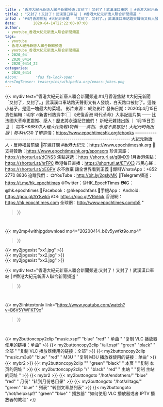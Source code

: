 ```yaml
---
title : "香港大紀元新唐人聯合新聞頻道:又封了！又封了！武漢漢口車站 | #香港大紀元新唐人聯合新聞頻道 "
title2 : "又封了！又封了！武漢漢口車站 | #香港大紀元新唐人聯合新聞頻道 "
info2 : "#4月香港焦點 #大紀元新聞  「又封了，又封了。」武漢漢口車站路天聲街又有人發燒，白天路口被封了。這條小巷子，是這一塊最大的菜場。  影片來源： 網路影片  發佈日期：2020年4月15日 責任編輯：明宇  🔥新書刊熱賣中👇🏻 《光復香港 時代革命》大事記圖片集 —— 比法國大革命更震憾、感人！歷史將永遠記住他們！ 新紀元雜誌出版 ｜ 1月15日面世 ｜ 每本HK$68  《中大理大保衛戰》特輯 —— 真相，永遠不要忘記！ 大紀元時報出版 ｜ 每本HK$30  了解詳情：https://www.epochtimeshk.org/ebooks --------------------------------------------------------------------------- 大紀元新唐人・反極權最前線 📰在線訂閱 #香港大紀元：https://www.epochtimeshk.org 💎支持贊助：https://www.epochtimeshk.org/sponsors  珍言真語：https://shorturl.at/dCNS3 焦點速遞：https://shorturl.at/qBMX9 1月香港焦點：https://shorturl.at/hrFP0 香港每日直播：https://shorturl.at/ETVX3 市民心聲：https://shorturl.at/oEGPV  永不放棄 讓全世界看到正義 📩爆料WhatsApp：+852 2770 8836  追蹤我們： 📺YouTube：http://bit.ly/2qslyMK 📣Telegram頻道：https://t.me/hk_epochtimes 🌐Twitter：@HK_EpochTimes 📷IG：@hk.epochtimes 👥Facebook：@hkepochfans  📲手機App： Android: https://goo.gl/AY8wk5 iOS: https://goo.gl/VRn6xk  香港網：https://hk.epochtimes.com 全球網：http://www.epochtimes.com/b5 "
date:        2020-04-14T22:22:00-07:00
author:
 - youtube_香港大紀元新唐人聯合新聞頻道
tags:
 - youtube
 - 香港大紀元新唐人聯合新聞頻道
 - youtube_香港大紀元新唐人聯合新聞頻道
 - 2020_04
 - 2020_0414
 - 2020_0414_22
categories:
 - 2020_0414
#icon:        "fas fa-lock-open"
#resImgTeaser: teaserpics/wikipedia.org/emacs-jokes.png
---
```


{{< mydiv text="香港大紀元新唐人聯合新聞頻道:#4月香港焦點 #大紀元新聞  「又封了，又封了。」武漢漢口車站路天聲街又有人發燒，白天路口被封了。這條小巷子，是這一塊最大的菜場。  影片來源： 網路影片  發佈日期：2020年4月15日 責任編輯：明宇  🔥新書刊熱賣中👇🏻 《光復香港 時代革命》大事記圖片集 —— 比法國大革命更震憾、感人！歷史將永遠記住他們！ 新紀元雜誌出版 ｜ 1月15日面世 ｜ 每本HK$68  《中大理大保衛戰》特輯 —— 真相，永遠不要忘記！ 大紀元時報出版 ｜ 每本HK$30  了解詳情：https://www.epochtimeshk.org/ebooks --------------------------------------------------------------------------- 大紀元新唐人・反極權最前線 📰在線訂閱 #香港大紀元：https://www.epochtimeshk.org 💎支持贊助：https://www.epochtimeshk.org/sponsors  珍言真語：https://shorturl.at/dCNS3 焦點速遞：https://shorturl.at/qBMX9 1月香港焦點：https://shorturl.at/hrFP0 香港每日直播：https://shorturl.at/ETVX3 市民心聲：https://shorturl.at/oEGPV  永不放棄 讓全世界看到正義 📩爆料WhatsApp：+852 2770 8836  追蹤我們： 📺YouTube：http://bit.ly/2qslyMK 📣Telegram頻道：https://t.me/hk_epochtimes 🌐Twitter：@HK_EpochTimes 📷IG：@hk.epochtimes 👥Facebook：@hkepochfans  📲手機App： Android: https://goo.gl/AY8wk5 iOS: https://goo.gl/VRn6xk  香港網：https://hk.epochtimes.com 全球網：http://www.epochtimes.com/b5 "
>}}
<br>


{{< my2mp4withjpgdownload mp4="20200414_b6v5ywfkt9o.mp4"
>}}

{{< my2jpgexist "xx1.jpg" >}}<br>
{{< my2jpgexist "xx2.jpg" >}}<br>
{{< my2jpgexist "xx3.jpg" >}}<br>



{{< mydiv text="香港大紀元新唐人聯合新聞頻道:又封了！又封了！武漢漢口車站 | #香港大紀元新唐人聯合新聞頻道 "
>}}
<br>

{{< my2linktextonly link="https://www.youtube.com/watch?v=B6V5YWFKT9o"
>}}


<br>

{{< my2buttoncopy2clip "music.xspf"        "blue"   "red"    " 单曲 "  "复制 VLC 播放器使用的链接：单曲" >}} {{< my2buttoncopy2clip "/all.xspf"         "green"  "black"  " 全部 "  "复制 VLC 播放器使用的链接：全部" >}} {{< my2buttoncopy2clip "music.m3u8"        "blue"   "red"    " M3U  "    "复制 M3U 播放器使用的链接：单曲" >}} {{< mybr2 >}} {{< my2buttoncopy2clip ""                  "green"  "black"  " 本页 "    "复制 本页的网址 " >}} {{< my2buttoncopy2clip "/"                 "black"  "red"    " 主站 "    "复制 主站的网址 " >}} {{< mybr2 >}} {{< my2buttongoto      "/hot/endothers/"   "blue"   "red"    " 月份"   "转到月份总目录" >}} {{< my2buttongoto      "/hot/alltags/"     "green"  "blue"   " 列表"   "转到文章总列表" >}} {{< my2buttongoto      "/hot/helpxspf/"    "green"  "blue"   " 播放器" "如何使用 VLC 播放器或者 IPTV 播放器的教程" >}} 
